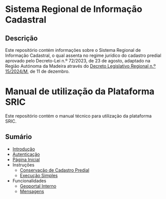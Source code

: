 # Sistema Regional de Informação Cadastral

## Descrição

Este repositório contém informações sobre o Sistema Regional de Informação Cadastral, o qual assenta no regime jurídico do cadastro predial aprovado pelo Decreto-Lei n.º 72/2023, de 23 de agosto, adaptado na Região Autónoma da Madeira através do [Decreto Legislativo Regional n.º 15/2024/M](https://joram.madeira.gov.pt/joram/1serie/Ano%20de%202024/ISerie-203-2024-12-11sup.pdf), de 11 de dezembro.

# Manual de utilização da Plataforma SRIC

Este repositório contém o manual técnico para utilização da plataforma SRIC.

## Sumário
- [Introdução](introducao.md)
- [Autenticação](autenticacao.md)
- [Página Inicial](pagina-inicial.md)
- Instruções
  - [Conservação de Cadastro Predial](instrucoes/conservacao.md)
  - [Execução Simples](instrucoes/execucao-simples.md)
- Funcionalidades
  - [Geoportal Interno](funcionalidades/geoportal.md)
  - [Mensagens](funcionalidades/mensagens.md)


